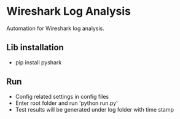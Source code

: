 # Wireshark Log Analysis
Automation for Wireshark log analysis.

## Lib installation
- pip install pyshark

## Run
- Config related settings in config files
- Enter root folder and run 'python run.py'
- Test results will be generated under log folder with time stamp



